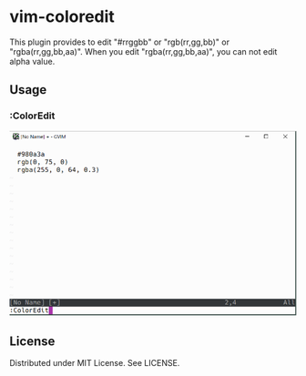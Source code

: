 
# vim-coloredit

This plugin provides to edit "#rrggbb" or "rgb(rr,gg,bb)" or "rgba(rr,gg,bb,aa)".
When you edit "rgba(rr,gg,bb,aa)", you can not edit alpha value.

## Usage

### :ColorEdit

![](https://raw.githubusercontent.com/rbtnn/vim-coloredit/master/coloredit.gif)

## License

Distributed under MIT License. See LICENSE.
